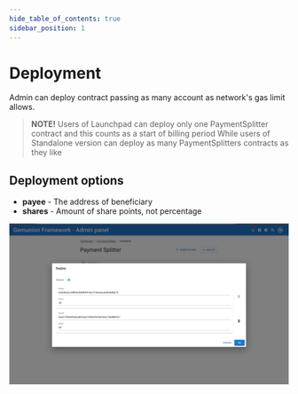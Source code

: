 ```yaml
---
hide_table_of_contents: true
sidebar_position: 1
---
```


# Deployment

Admin can deploy contract passing as many account as network's gas limit allows.

> **NOTE!** Users of Launchpad can deploy only one PaymentSplitter contract and this counts as a start of billing period
> While users of Standalone version can deploy as many PaymentSplitters contracts as they like

## Deployment options

- **payee** - The address of beneficiary
- **shares** - Amount of share points, not percentage

![Payment splitter deploy dialog](/img/admin/mechanics-meta/payment-splitter/splitter_deploy_dialog.png)
